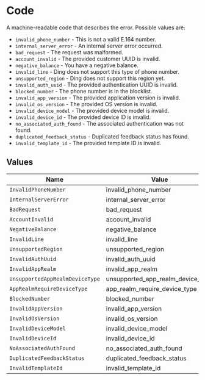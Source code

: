 # Code

A machine-readable code that describes the error. Possible values are:
  * `invalid_phone_number` - This is not a valid E.164 number.
  * `internal_server_error` - An internal server error occurred.
  * `bad_request` - The request was malformed.
  * `account_invalid` - The provided customer UUID is invalid.
  * `negative_balance` - You have a negative balance.
  * `invalid_line` - Ding does not support this type of phone number.
  * `unsupported_region` - Ding does not support this region yet.
  * `invalid_auth_uuid` - The provided authentication UUID is invalid.
  * `blocked_number` - The phone number is in the blocklist.
  * `invalid_app_version` - The provided application version is invalid.
  * `invalid_os_version` - The provided OS version is invalid.
  * `invalid_device_model` - The provided device model is invalid.
  * `invalid_device_id` - The provided device ID is invalid.
  * `no_associated_auth_found` - The associated authentication was not found.
  * `duplicated_feedback_status` - Duplicated feedback status has found.
  * `invalid_template_id` - The provided template ID is invalid.



## Values

| Name                              | Value                             |
| --------------------------------- | --------------------------------- |
| `InvalidPhoneNumber`              | invalid_phone_number              |
| `InternalServerError`             | internal_server_error             |
| `BadRequest`                      | bad_request                       |
| `AccountInvalid`                  | account_invalid                   |
| `NegativeBalance`                 | negative_balance                  |
| `InvalidLine`                     | invalid_line                      |
| `UnsupportedRegion`               | unsupported_region                |
| `InvalidAuthUuid`                 | invalid_auth_uuid                 |
| `InvalidAppRealm`                 | invalid_app_realm                 |
| `UnsupportedAppRealmDeviceType`   | unsupported_app_realm_device_type |
| `AppRealmRequireDeviceType`       | app_realm_require_device_type     |
| `BlockedNumber`                   | blocked_number                    |
| `InvalidAppVersion`               | invalid_app_version               |
| `InvalidOsVersion`                | invalid_os_version                |
| `InvalidDeviceModel`              | invalid_device_model              |
| `InvalidDeviceId`                 | invalid_device_id                 |
| `NoAssociatedAuthFound`           | no_associated_auth_found          |
| `DuplicatedFeedbackStatus`        | duplicated_feedback_status        |
| `InvalidTemplateId`               | invalid_template_id               |